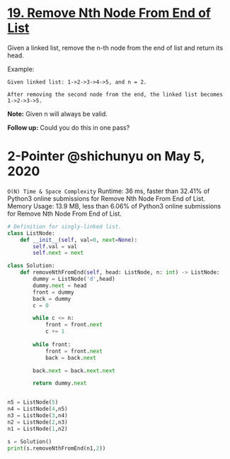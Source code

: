 # [19. Remove Nth Node From End of List](https://leetcode.com/problems/remove-nth-node-from-end-of-list/submissions/)

Given a linked list, remove the n-th node from the end of list and return its head.

Example:

```
Given linked list: 1->2->3->4->5, and n = 2.

After removing the second node from the end, the linked list becomes 1->2->3->5.

```
**Note:**
Given n will always be valid.

**Follow up:**
Could you do this in one pass?

# 2-Pointer @shichunyu on May 5, 2020
`O(N) Time & Space Complexity`
Runtime: 36 ms, faster than 32.41% of Python3 online submissions for Remove Nth Node From End of List.
Memory Usage: 13.9 MB, less than 6.06% of Python3 online submissions for Remove Nth Node From End of List.

```python
# Definition for singly-linked list.
class ListNode:
    def __init__(self, val=0, next=None):
        self.val = val
        self.next = next

class Solution:
    def removeNthFromEnd(self, head: ListNode, n: int) -> ListNode:
        dummy = ListNode('d',head)
        dummy.next = head
        front = dummy
        back = dummy
        c = 0

        while c <= n:
            front = front.next
            c += 1
        
        while front:
            front = front.next
            back = back.next

        back.next = back.next.next

        return dummy.next


n5 = ListNode(5)
n4 = ListNode(4,n5)
n3 = ListNode(3,n4)
n2 = ListNode(2,n3)
n1 = ListNode(1,n2)

s = Solution()
print(s.removeNthFromEnd(n1,2))
```